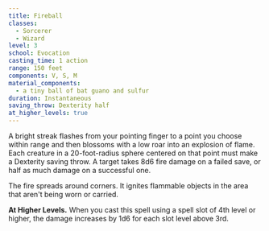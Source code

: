 ```yaml
---
title: Fireball
classes:
  - Sorcerer
  - Wizard
level: 3
school: Evocation
casting_time: 1 action
range: 150 feet
components: V, S, M
material_components:
  - a tiny ball of bat guano and sulfur
duration: Instantaneous
saving_throw: Dexterity half
at_higher_levels: true
---
```


A bright streak flashes from your pointing finger to a point you choose within range and then blossoms with a low roar into an explosion of flame. Each creature in a 20-foot-radius sphere centered on that point must make a Dexterity saving throw. A target takes 8d6 fire damage on a failed save, or half as much damage on a successful one.

The fire spreads around corners. It ignites flammable objects in the area that aren't being worn or carried.

**At Higher Levels.** When you cast this spell using a spell slot of 4th level or higher, the damage increases by 1d6 for each slot level above 3rd.
